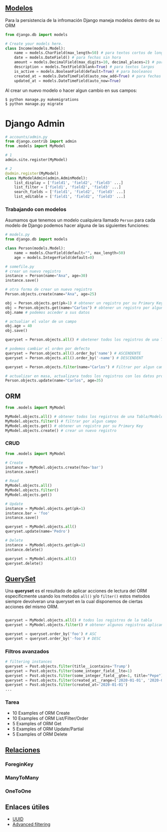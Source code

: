 ## [Modelos](https://docs.djangoproject.com/en/3.1/topics/db/models/)

Para la persistencia de la infromación Django maneja modelos dentro de su ORM

```py
from django.db import models

# Create your models here.
class Income(models.Model):
    name = models.CharField(max_length=50) # para textos cortos de longitud fija
    date = models.DateField() # para fechas sin hora
    amount = models.DecimalField(max_digits=10, decimal_places=2) # para decimales FloatField, IntegerField
    description = models.TextField(blank=True) # para textos largos
    is_active = models.BooleanField(default=True) # para booleanos
    created_at = models.DateTimeField(auto_now_add=True) # para fechas con hora
    updated_at = models.DateTimeField(auto_now=True)
```

Al crear un nuevo modelo o hacer algun cambio en sus campos:

    $ python manage.py makemigrations
    $ python manage.py migrate

# Django Admin

```py
# accounts/admin.py
from django.contrib import admin
from .models import MyModel

# 1
admin.site.register(MyModel)

# 2
@admin.register(MyModel)
class MyModelAdmin(admin.AdminModel):
    list_display = ['field1', 'field2', 'field3' ...]
    list_filter = ['field1', 'field2', 'field3' ...]
    search_fields = ['field1', 'field2', 'field3' ...]
    list_editable = ['field1', 'field2', 'field3' ...]

```

### Trabajando con modelos

Asumamos que tenemos un modelo cualquiera llamado `Person` para cada modelo de Django podemos hacer alguna de las siguientes funciones:

```py
# models.py
from django.db import models

class Person(models.Model):
    name = models.CharField(default="", max_length=50)
    age = models.IntegerField(default=0)

# somefile.py
# crear un nuevo registro
instance = Person(name="Ana", age=30)
instance.save()

# otra forma de crear un nuevo registro
Person.objects.create(name="Ana", age=25)

obj = Person.objects.get(pk=1) # obtener un registro por su Primary Key
obj = Person.objects.get(name="Carlos") # obtener un registro por algun campo especifico
obj.name # podemos acceder a sus datos

# actualiar el valor de un campo
obj.age = 40
obj.save()

queryset = Person.objects.all() # obetener todos los registros de una Tabla/Modelo

# podemos cambiar el orden por defecto
queryset = Person.objects.all().order_by('name') # ASCENDENTE
queryset = Person.objects.all().order_by('-name') # DESCENDENT

queryset = Person.objects.filter(name="Carlos") # Filtrar por algun campo esto devuelve una lista

# actualizar en masa, actualizara todos los registros con los datos proporcionados
Person.objects.update(name="Carlos", age=35)

```

## ORM

```py
from .models import MyModel

MyModel.objects.all() # obtener todos los registros de una Tabla/Modelo
MyModel.objects.filter() # filtrar por algun campo
MyModel.objects.get() # obtener un registro por su Primary Key
MyModel.objects.create() # crear un nuevo registro
```

### CRUD

```py
from .models import MyModel

# Create
instance = MyModel.objects.create(foo='bar')
instance.save()

# Read
MyModel.objects.all()
MyModel.objects.filter()
MyModel.objects.get()

# Update
instance = MyModel.objects.get(pk=1)
instance.bar = 'foo'
instance.save()

queryset = MyModel.objects.all()
queryset.update(name='Pedro')

# Delete
instance = MyModel.objects.get(pk=1)
instance.delete()

queryset = MyModel.objects.all()
queryset.delete()
```

## [QuerySet](https://docs.djangoproject.com/en/3.1/ref/models/querysets/)

Una **queryset** es el resultado de aplicar acciones de lectura del ORM especificmente usando los metodos `all()` y/o `filter()` estos metodos siempre devolveran una queryset en la cual disponemos de ciertas acciones del mismo ORM.

```py

queryset = MyModel.objects.all() # todos los registros de la tabla
queryset = MyModel.objects.filter() # obtener algunos registros aplicando un filtro

queryset = queryset.order_by('foo') # ASC
queryset = queryset.order_by('-foo') # DESC

```

### Filtros avanzados

```py
# filtering instances
queryset = Post.objects.filter(title__icontains='Trump')
queryset = Post.objects.filter(some_integer_field__lte=1)
queryset = Post.objects.filter(some_integer_field__gte=1, title="Pepe")
queryset = Post.objects.filter(created_at__range=['2020-01-01', '2020-01-02'])
queryset = Post.objects.filter(created_at='2020-01-01')
...
```

### Tarea

- 10 Examples of ORM Create
- 10 Examples of ORM List/Filter/Order
- 5 Examples of ORM Get
- 5 Examples of ORM Update/Partial
- 5 Examples of ORM Delete

## [Relaciones](https://docs.djangoproject.com/en/3.1/topics/db/models/#relationships)

### ForeginKey

### ManyToMany

### OneToOne

## Enlaces útiles

- [UUID](https://es.wikipedia.org/wiki/Identificador_%C3%BAnico_universal)
- [Advanced filtering](https://docs.djangoproject.com/en/3.0/topics/db/queries/#complex-lookups-with-q-objects)
